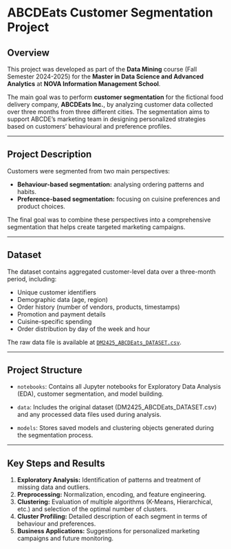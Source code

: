 # ABCDEats Customer Segmentation Project

## Overview

This project was developed as part of the **Data Mining** course (Fall Semester 2024-2025) for the **Master in Data Science and Advanced Analytics** at **NOVA Information Management School**.

The main goal was to perform **customer segmentation** for the fictional food delivery company, **ABCDEats Inc.**, by analyzing customer data collected over three months from three different cities. The segmentation aims to support ABCDE’s marketing team in designing personalized strategies based on customers’ behavioural and preference profiles.

---

## Project Description

Customers were segmented from two main perspectives:
- **Behaviour-based segmentation:** analysing ordering patterns and habits.
- **Preference-based segmentation:** focusing on cuisine preferences and product choices.

The final goal was to combine these perspectives into a comprehensive segmentation that helps create targeted marketing campaigns.

---

## Dataset

The dataset contains aggregated customer-level data over a three-month period, including:
- Unique customer identifiers
- Demographic data (age, region)
- Order history (number of vendors, products, timestamps)
- Promotion and payment details
- Cuisine-specific spending
- Order distribution by day of the week and hour

The raw data file is available at [`DM2425_ABCDEats_DATASET.csv`](./DM2425_ABCDEats_DATASET.csv).

---

## Project Structure

- `notebooks`: Contains all Jupyter notebooks for Exploratory Data Analysis (EDA), customer segmentation, and model building.

- `data`: Includes the original dataset (DM2425_ABCDEats_DATASET.csv) and any processed data files used during analysis.

- `models`: Stores saved models and clustering objects generated during the segmentation process.

---

## Key Steps and Results

1. **Exploratory Analysis:** Identification of patterns and treatment of missing data and outliers.
2. **Preprocessing:** Normalization, encoding, and feature engineering.
3. **Clustering:** Evaluation of multiple algorithms (K-Means, Hierarchical, etc.) and selection of the optimal number of clusters.
4. **Cluster Profiling:** Detailed description of each segment in terms of behaviour and preferences.
5. **Business Applications:** Suggestions for personalized marketing campaigns and future monitoring.
